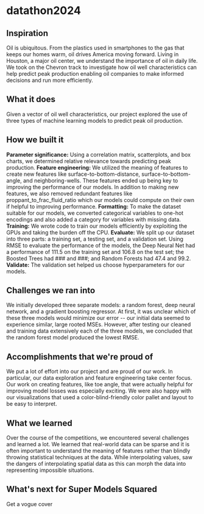 # datathon2024

## Inspiration
Oil is ubiquitous. From the plastics used in smartphones to the gas that keeps our homes warm, oil drives America moving forward. Living in Houston, a major oil center, we understand the importance of oil in daily life. We took on the Chevron track to investigate how oil well characteristics can help predict peak production enabling oil companies to make informed decisions and run more efficiently. 

## What it does
Given a vector of oil well characteristics, our project explored the use of three types of machine learning models to predict peak oil production. 

## How we built it
**Parameter significance:** Using a correlation matrix, scatterplots, and box charts, we determined relative relevance towards predicting peak production.
**Feature engineering:** We utilized the meaning of features to create new features like surface-to-bottom-distance, surface-to-bottom-angle, and neighboring-wells. These features ended up being key to improving the performance of our models. In addition to making new features, we also removed redundant features like proppant_to_frac_fluid_ratio which our models could compute on their own if helpful to improving performance. 
**Formatting:** To make the dataset suitable for our models, we converted categorical variables to one-hot encodings and also added a category for variables with missing data.
**Training:** We wrote code to train our models efficiently by exploiting the GPUs and taking the burden off the CPU.
**Evaluate:** We split up our dataset into three parts: a training set, a testing set, and a validation set. Using RMSE to evaluate the performance of the models, the Deep Neural Net had a performance of 111.5 on the training set and 106.8 on the test set; the Boosted Trees had ### and ###; and Random Forests had 47.4 and 99.2.
**Validate:** The validation set helped us choose hyperparameters for our models.

## Challenges we ran into
We initially developed three separate models: a random forest, deep neural network, and a gradient boosting regressor. At first, it was unclear which of these three models would minimize our error -- our initial data seemed to experience similar, large rooted MSEs. However, after testing our cleaned and training data extensively each of the three models, we concluded that the random forest model produced the lowest RMSE. 

## Accomplishments that we're proud of
We put a lot of effort into our project and are proud of our work. In particular, our data exploration and feature engineering take center focus. Our work on creating features, like toe angle, that were actually helpful for improving model losses was especially exciting. We were also happy with our visualizations that used a color-blind-friendly color pallet and layout to be easy to interpret. 

## What we learned
Over the course of the competitions, we encountered several challenges and learned a lot. We learned that real-world data can be sparse and it is often important to understand the meaning of features rather than blindly throwing statistical techniques at the data. While interpolating values, saw the dangers of interpolating spatial data as this can morph the data into representing impossible situations.

## What's next for Super Models Squared
Get a vogue cover
